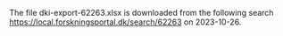 The file dki-export-62263.xlsx is downloaded from the following search https://local.forskningsportal.dk/search/62263 on 2023-10-26.